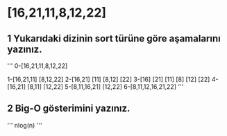 # [16,21,11,8,12,22]

## **1** Yukarıdaki dizinin sort türüne göre aşamalarını yazınız.
'''
0-[16,21,11,8,12,22]

1-[16,21,11]     [8,12,22]
2-[16,21]   [11]  [8,12]    [22]
3-[16]  [21] [11]    [8]    [12]   [22]
4-[16,21]   [8,11]    [12,22]
5-[8,11,16,21]  [12,22]
6-[8,11,12,16,21,22]
'''

## **2** Big-O gösterimini yazınız.

'''
nlog(n)
'''